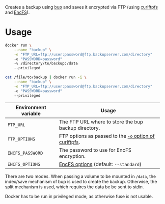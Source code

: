 Creates a backup using [bup](https://github.com/bup/bup) and saves it encrypted via FTP (using [curlftpfs](http://curlftpfs.sourceforge.net/) and [EncFS](https://github.com/vgough/encfs)).

Usage
=====

```bash
docker run \
	--name "backup" \
	-e "FTP_URL=ftp://user:password@ftp.backupserver.com/directory"
	-e "PASSWORD=password"
	-v /directory/to/backup:/data
	--privileged
	
cat /file/to/backup | docker run -i \
	--name "backup" \
	-e "FTP_URL=ftp://user:password@ftp.backupserver.com/directory"
	-e "PASSWORD=password"
	--privileged
```

Environment variable | Usage
-------------------- | ----------------------------------------------------
`FTP_URL`            | The FTP URL where to store the bup backup directory.
`FTP_OPTIONS`        | FTP options as passed to the [`-o` option of curlftpfs](http://linux.die.net/man/1/curlftpfs).
`ENCFS_PASSWORD`     | The password to use for EncFS encryption.
`ENCFS_OPTIONS`      | [EncFS options](https://github.com/vgough/encfs/blob/master/encfs/encfs.pod#options) (default: `--standard`)

There are two modes. When passing a volume to be mounted in `/data`, the index/save mechanism of bup is used to create the backup. Otherwise, the split mechanism is used, which requires the data be be sent to stdin.

Docker has to be run in privileged mode, as otherwise fuse is not usable.